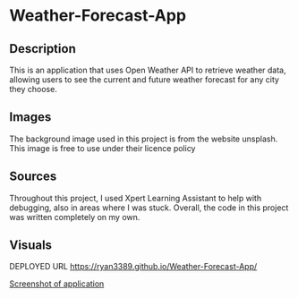 # Weather-Forecast-App

## Description
This is an application that uses Open Weather API to retrieve weather data, allowing users to see the current and future weather forecast for any city they choose.


## Images
The background image used in this project is from the website unsplash. This image is free to use under their licence policy

## Sources
Throughout this project, I used Xpert Learning Assistant to help with debugging, also in areas where I was stuck. Overall, the code in this project was written completely on my own.

## Visuals
DEPLOYED URL https://ryan3389.github.io/Weather-Forecast-App/

[Screenshot of application](/images/screenshot-app.png)
